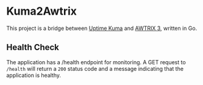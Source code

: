 # Kuma2Awtrix

This project is a bridge between [Uptime Kuma](https://github.com/louislam/uptime-kuma)
and [AWTRIX 3](https://github.com/Blueforcer/awtrix3), written in Go.

## Health Check

The application has a /health endpoint for monitoring. A GET request to `/health`
will return a `200` status code and a message indicating that the application is
healthy.
